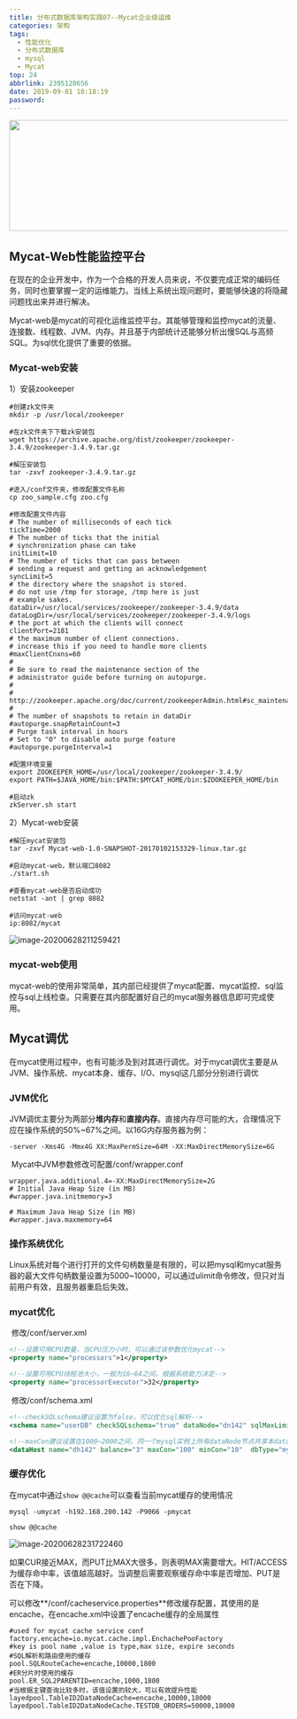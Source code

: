 ```yaml
---
title: 分布式数据库架构实践07--Mycat企业级运维
categories: 架构
tags:
  - 性能优化
  - 分布式数据库
  - mysql
  - Mycat
top: 24
abbrlink: 2395128656
date: 2019-09-01 18:18:19
password:
---
```


<img src="https://jwangtec.oss-cn-chengdu.aliyuncs.com/jwangcloud/index/DB1.jpeg" width="1000" height="200" align="middle" />


## Mycat-Web性能监控平台

<!--more-->

​	在现在的企业开发中，作为一个合格的开发人员来说，不仅要完成正常的编码任务，同时也要掌握一定的运维能力。当线上系统出现问题时，要能够快速的将隐藏问题找出来并进行解决。

​	Mycat-web是mycat的可视化运维监控平台。其能够管理和监控mycat的流量、连接数、线程数、JVM、内存。并且基于内部统计还能够分析出慢SQL与高频SQL。为sql优化提供了重要的依据。

###  Mycat-web安装

1）安装zookeeper

```
#创建zk文件夹
mkdir -p /usr/local/zookeeper

#在zk文件夹下下载zk安装包
wget https://archive.apache.org/dist/zookeeper/zookeeper-3.4.9/zookeeper-3.4.9.tar.gz

#解压安装包
tar -zxvf zookeeper-3.4.9.tar.gz

#进入/conf文件夹，修改配置文件名称
cp zoo_sample.cfg zoo.cfg

#修改配置文件内容
# The number of milliseconds of each tick
tickTime=2000
# The number of ticks that the initial
# synchronization phase can take
initLimit=10
# The number of ticks that can pass between
# sending a request and getting an acknowledgement
syncLimit=5
# the directory where the snapshot is stored.
# do not use /tmp for storage, /tmp here is just
# example sakes.
dataDir=/usr/local/services/zookeeper/zookeeper-3.4.9/data
dataLogDir=/usr/local/services/zookeeper/zookeeper-3.4.9/logs
# the port at which the clients will connect
clientPort=2181
# the maximum number of client connections.
# increase this if you need to handle more clients
#maxClientCnxns=60
#
# Be sure to read the maintenance section of the
# administrator guide before turning on autopurge.
#
# http://zookeeper.apache.org/doc/current/zookeeperAdmin.html#sc_maintenance
#
# The number of snapshots to retain in dataDir
#autopurge.snapRetainCount=3
# Purge task interval in hours
# Set to "0" to disable auto purge feature
#autopurge.purgeInterval=1

#配置环境变量
export ZOOKEEPER_HOME=/usr/local/zookeeper/zookeeper-3.4.9/
export PATH=$JAVA_HOME/bin:$PATH:$MYCAT_HOME/bin:$ZOOKEEPER_HOME/bin

#启动zk
zkServer.sh start
```

2）Mycat-web安装

```
#解压mycat安装包
tar -zxvf Mycat-web-1.0-SNAPSHOT-20170102153329-linux.tar.gz

#启动mycat-web，默认端口8082
./start.sh

#查看mycat-web是否启动成功
netstat -ant | grep 8082

#访问mycat-web
ip:8082/mycat
```

![image-20200628211259421](https://jwangtec.oss-cn-chengdu.aliyuncs.com/jwangcloud/DB/1/assets/image-20200628211259421.png)

### mycat-web使用

​	mycat-web的使用非常简单，其内部已经提供了mycat配置、mycat监控、sql监控与sql上线检查。只需要在其内部配置好自己的mycat服务器信息即可完成使用。

##  Mycat调优

​	在mycat使用过程中，也有可能涉及到对其进行调优。对于mycat调优主要是从JVM、操作系统、mycat本身、缓存、I/O、mysql这几部分分别进行调优

### JVM优化

​	JVM调优主要分为两部分**堆内存**和**直接内存**。直接内存尽可能的大，合理情况下应在操作系统的50%~67%之间。以16G内存服务器为例：

```
-server -Xms4G -Mmx4G XX:MaxPermSize=64M -XX:MaxDirectMemorySize=6G
```

​	Mycat中JVM参数修改可配置/conf/wrapper.conf

```properties
wrapper.java.additional.4=-XX:MaxDirectMemorySize=2G
# Initial Java Heap Size (in MB)
#wrapper.java.initmemory=3

# Maximum Java Heap Size (in MB)
#wrapper.java.maxmemory=64
```

### 操作系统优化

​	Linux系统对每个进行打开的文件句柄数量是有限的，可以把mysql和mycat服务器的最大文件句柄数量设置为5000~10000，可以通过ulimit命令修改，但只对当前用户有效，且服务器重启后失效。

###  mycat优化

​	修改/conf/server.xml

```xml
<!--设置可用CPU数量，当CPU压力小时，可以通过该参数优化mycat-->
<property name="processors">1</property>

<!--设置可用CPU线程池大小，一般为16~64之间，根据系统能力决定-->
<property name="processorExecutor">32</property>
```

​	修改/conf/schema.xml

```xml
<!--checkSQLschema建议设置为false，可以优化sql解析-->
<schema name="userDB" checkSQLschema="true" dataNode="dn142" sqlMaxLimit="500"></schema>

<!--maxCon建议设置在1000~2000之间，同一个mysql实例上所有dataNode节点共享本datahost上的所有物理节点-->
<dataHost name="dh142" balance="3" maxCon="100" minCon="10"  dbType="mysql" dbDriver="jdbc" writeType="0" switchType="1" slaveThreshold="1000"></dataHost>
```

###  缓存优化

​	在mycat中通过`show @@cache`可以查看当前mycat缓存的使用情况

```
mysql -umycat -h192.168.200.142 -P9066 -pmycat

show @@cache
```

![image-20200628231722460](https://jwangtec.oss-cn-chengdu.aliyuncs.com/jwangcloud/DB/1/assets/image-20200628231722460.png)

​	如果CUR接近MAX，而PUT比MAX大很多，则表明MAX需要增大。HIT/ACCESS为缓存命中率，该值越高越好。当调整后需要观察缓存命中率是否增加、PUT是否在下降。

​	可以修改**/conf/cacheservice.properties**修改缓存配置，其使用的是encache，在encache.xml中设置了encache缓存的全局属性

```properties
#used for mycat cache service conf
factory.encache=io.mycat.cache.impl.EnchachePooFactory
#key is pool name ,value is type,max size, expire seconds
#SQL解析和路由使用的缓存
pool.SQLRouteCache=encache,10000,1800
#ER分片时使用的缓存
pool.ER_SQL2PARENTID=encache,1000,1800
#当根据主键查询比较多时，该值设置的较大，可以有效提升性能
layedpool.TableID2DataNodeCache=encache,10000,18000
layedpool.TableID2DataNodeCache.TESTDB_ORDERS=50000,18000
```